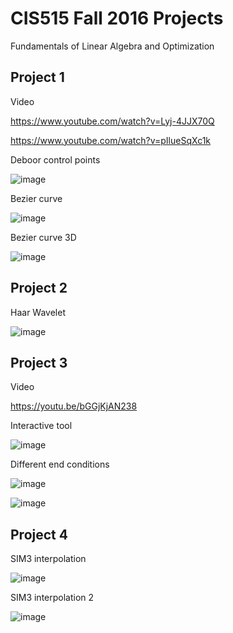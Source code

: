 # CIS515 Fall 2016 Projects

Fundamentals of Linear Algebra and Optimization

## Project 1

Video 

https://www.youtube.com/watch?v=Lyj-4JJX70Q

https://www.youtube.com/watch?v=pIlueSqXc1k

Deboor control points

![image](https://bitbucket.org/versatran01/cis515/blob/master/images/porj1-p1.png)

Bezier curve

![image](https://bitbucket.org/versatran01/cis515/blob/master/images/proj1-p2.png)

Bezier curve 3D

![image](https://bitbucket.org/versatran01/cis515/blob/master/images/proj1-p3.png)

## Project 2

Haar Wavelet

![image](https://bitbucket.org/versatran01/cis515/blob/master/images/proj2-p1.png)

## Project 3

Video

https://youtu.be/bGGjKjAN238

Interactive tool

![image](https://bitbucket.org/versatran01/cis515/blob/master/images/proj3-p1.png)

Different end conditions

![image](https://bitbucket.org/versatran01/cis515/blob/master/images/proj3-p2.png)

![image](https://bitbucket.org/versatran01/cis515/blob/master/images/proj3-p3.png)

## Project 4

SIM3 interpolation

![image](https://bitbucket.org/versatran01/cis515/blob/master/images/proj4-p1.png)

SIM3 interpolation 2

![image](https://bitbucket.org/versatran01/cis515/blob/master/images/proj4-p2.png)


